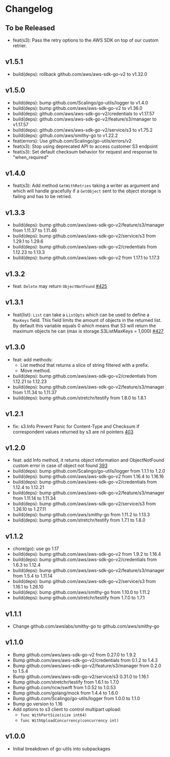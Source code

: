 # Changelog

## To be Released

* feat(s3): Pass the retry options to the AWS SDK on top of our custom retrier.

## v1.5.1

* build(deps): rollback github.com/aws/aws-sdk-go-v2 to v1.32.0

## v1.5.0

* build(deps): bump github.com/Scalingo/go-utils/logger to v1.4.0
* build(deps): bump github.com/aws/aws-sdk-go-v2 to v1.36.0
* build(deps): github.com/aws/aws-sdk-go-v2/credentials to v1.17.57
* build(deps): github.com/aws/aws-sdk-go-v2/feature/s3/manager to v1.17.57
* build(deps): github.com/aws/aws-sdk-go-v2/service/s3 to v1.75.2
* build(deps): github.com/aws/smithy-go to v1.22.2
* feat(errors): Use github.com/Scalingo/go-utils/errors/v2
* feat(s3): Stop using deprecated API to access customer S3 endpoint
* feat(s3): Set default checksum behavior for request and response to "when_required"

## v1.4.0

* feat(s3): Add method `GetWithRetries` taking a writer as argument and which
  will handle gracefully if a `GetObject` sent to the object storage is failing
  and has to be retried.

## v1.3.3

* build(deps): bump github.com/aws/aws-sdk-go-v2/feature/s3/manager from 1.11.37 to 1.11.46
* build(deps): bump github.com/aws/aws-sdk-go-v2/service/s3 from 1.29.1 to 1.29.6
* build(deps): bump github.com/aws/aws-sdk-go-v2/credentials from 1.12.23 to 1.13.3
* build(deps): bump github.com/aws/aws-sdk-go-v2 from 1.17.1 to 1.17.3

## v1.3.2

* feat: `Delete` may return `ObjectNotFound` [#425](https://github.com/Scalingo/go-utils/pull/425)

## v1.3.1

* feat(list): `List` can take a `ListOpts` which can be used to define a `MaxKeys` field. This field limits the amount of objects in the returned list. By default this variable equals 0 which means that S3 will return the maximum objects he can (max is storage.S3ListMaxKeys = 1,000) [#427](https://github.com/Scalingo/go-utils/pull/427)

## v1.3.0

* feat: add methods:
    * List method that returns a slice of string filtered with a prefix.
    * Move method.
* build(deps): bump github.com/aws/aws-sdk-go-v2/credentials from 1.12.21 to 1.12.23
* build(deps): bump github.com/aws/aws-sdk-go-v2/feature/s3/manager from 1.11.34 to 1.11.37
* build(deps): bump github.com/stretchr/testify from 1.8.0 to 1.8.1

## v1.2.1

* fix: s3.Info Prevent Panic for Content-Type and Checksum if correspondent values returned by s3 are nil pointers [403](https://github.com/Scalingo/go-utils/pull/403)

## v1.2.0

* feat: add Info method, it returns object information and ObjectNotFound custom error in case of object not found [393](https://github.com/Scalingo/go-utils/pull/393)
* build(deps): bump github.com/Scalingo/go-utils/logger from 1.1.1 to 1.2.0
* build(deps): bump github.com/aws/aws-sdk-go-v2 from 1.16.4 to 1.16.16
* build(deps): bump github.com/aws/aws-sdk-go-v2/credentials from 1.12.4 to 1.12.21
* build(deps): bump github.com/aws/aws-sdk-go-v2/feature/s3/manager from 1.11.14 to 1.11.34
* build(deps): bump github.com/aws/aws-sdk-go-v2/service/s3 from 1.26.10 to 1.27.11
* build(deps): bump github.com/aws/smithy-go from 1.11.2 to 1.13.3
* build(deps): bump github.com/stretchr/testify from 1.7.1 to 1.8.0

## v1.1.2

* chore(go): use go 1.17
* build(deps): bump github.com/aws/aws-sdk-go-v2 from 1.9.2 to 1.16.4
* build(deps): bump github.com/aws/aws-sdk-go-v2/credentials from 1.6.3 to 1.12.4
* build(deps): bump github.com/aws/aws-sdk-go-v2/feature/s3/manager from 1.5.4 to 1.11.14
* build(deps): bump github.com/aws/aws-sdk-go-v2/service/s3 from 1.16.1 to 1.26.10
* build(deps): bump github.com/aws/smithy-go from 1.10.0 to 1.11.2
* build(deps): bump github.com/stretchr/testify from 1.7.0 to 1.7.1

## v1.1.1

* Change github.com/awslabs/smithy-go to github.com/aws/smithy-go

## v1.1.0

* Bump github.com/aws/aws-sdk-go-v2 from 0.27.0 to 1.9.2
* Bump github.com/aws/aws-sdk-go-v2/credentials from 0.1.2 to 1.4.3
* Bump github.com/aws/aws-sdk-go-v2/feature/s3/manager from 0.2.0 to 1.5.4
* Bump github.com/aws/aws-sdk-go-v2/service/s3 0.31.0 to 1.16.1
* Bump github.com/stretchr/testify from 1.6.1 to 1.7.0
* Bump github.com/ncw/swift from 1.0.52 to 1.0.53
* Bump github.com/golang/mock from 1.4.4 to 1.6.0
* Bump github.com/Scalingo/go-utils/logger from 1.0.0 to 1.1.0
* Bump go version to 1.16
* Add options to s3 client to control multipart upload:
	* `func WithPartSize(size int64)`
	* `func WithUploadConcurrency(concurrency int)`

## v1.0.0

* Initial breakdown of go-utils into subpackages
